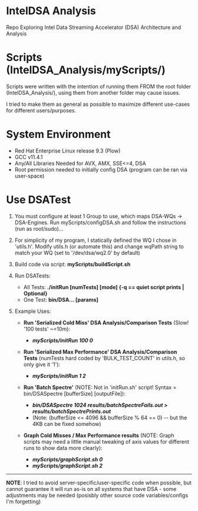 # IntelDSA Analysis

Repo Exploring Intel Data Streaming Accelerator (DSA) Architecture and Analysis

# Scripts (IntelDSA_Analysis/myScripts/)

Scripts were written with the intention of running them FROM the root folder (IntelDSA_Analysis/), using them from another folder may cause issues. 

I tried to make them as general as possible to maximize different use-cases for different users/purposes.

# System Environment

- Red Hat Enterprise Linux release 9.3 (Plow)
- GCC v11.4.1
- Any/All Libraries Needed for AVX, AMX, SSE<=4, DSA
- Root permission needed to initially config DSA (program can be ran via user-space)

# Use DSATest

1) You must configure at least 1 Group to use, which maps DSA-WQs -> DSA-Engines. 
	Run myScripts/configDSA.sh and follow the instructions (run as root/sudo)...

2) For simplicity of my program, I statically defined the WQ I chose in 'utils.h'. Modify 
	utils.h (or automate this) and change wqPath string to match your WQ (set to '/dev/dsa/wq2.0' by default)

3) Build code via script: **myScripts/buildScript.sh**

3) Run DSATests:
	- All Tests: **./initRun [numTests] [mode] {-q == quiet script prints | Optional}**
	- One Test: **bin/DSA... [params]**

5) Example Uses:
    - **Run 'Serialized Cold Miss' DSA Analysis/Comparison Tests** (Slow! '100 tests' ~=10m): 
		- ***myScripts/initRun 100 0***

	- **Run 'Serialized Max Performance' DSA Analysis/Comparison Tests** (numTests hard coded by 'BULK_TEST_COUNT' in utils.h, so only give it '1'): 
		- ***myScripts/initRun 1 2*** 

	- **Run 'Batch Spectre'** (NOTE: Not in 'initRun.sh' script! Syntax = bin/DSASpectre [bufferSize] [outputFile]):
		- ***bin/DSASpectre 1024 results/batchSpectreFails.out > results/batchSpectrePrints.out***
		- (Note:  (bufferSize <= 4096 && bufferSize % 64 == 0) -- but the 4KB can be fixed somehow)

	- **Graph Cold Misses / Max Performance results** (NOTE: Graph scripts may need a little manual tweaking of axis values for different runs to show data more clearly):
		- ***myScripts/graphScript.sh 0***
		- ***myScripts/graphScript.sh 2***

-------------------------------------------------------------------------------------------------------------------------

**NOTE**: I tried to avoid server-specific/user-specific code when possible, but cannot guarantee it will run as-is on all
systems that have DSA - some adjustments may be needed (posisbly other source code variables/configs I'm forgetting)
